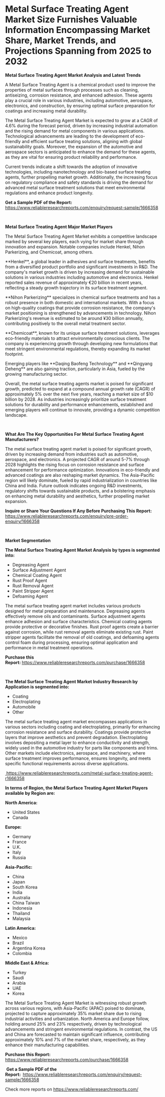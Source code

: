 <p><h1>Metal Surface Treating Agent Market Size Furnishes Valuable Information Encompassing Market Share, Market Trends, and Projections Spanning from 2025 to 2032</h1></p><p><strong>Metal Surface Treating Agent Market Analysis and Latest Trends</strong></p>
<p><p>A Metal Surface Treating Agent is a chemical product used to improve the properties of metal surfaces through processes such as cleaning, antiseizing, corrosion resistance, and enhanced adhesion. These agents play a crucial role in various industries, including automotive, aerospace, electronics, and construction, by ensuring optimal surface preparation for coatings and increasing metal durability.</p><p>The Metal Surface Treating Agent Market is expected to grow at a CAGR of 4.6% during the forecast period, driven by increasing industrial automation and the rising demand for metal components in various applications. Technological advancements are leading to the development of eco-friendly and efficient surface treating solutions, aligning with global sustainability goals. Moreover, the expansion of the automotive and aerospace sectors is anticipated to enhance the demand for these agents, as they are vital for ensuring product reliability and performance.</p><p>Current trends indicate a shift towards the adoption of innovative technologies, including nanotechnology and bio-based surface treating agents, further propelling market growth. Additionally, the increasing focus on regulatory compliance and safety standards is driving the demand for advanced metal surface treatment solutions that meet environmental regulations and enhance product longevity.</p></p>
<p><strong>Get a Sample PDF of the Report:&nbsp;</strong> <a href="https://www.reliableresearchreports.com/enquiry/request-sample/1666358?utm_campaign=3557&utm_medium=2&utm_source=Github&utm_content=ia&utm_term=02042025&utm_id=metal-surface-treating-agent">https://www.reliableresearchreports.com/enquiry/request-sample/1666358</a></p>
<p>&nbsp;</p>
<p><strong>Metal Surface Treating Agent Major Market Players</strong></p>
<p><p>The Metal Surface Treating Agent Market exhibits a competitive landscape marked by several key players, each vying for market share through innovation and expansion. Notable companies include Henkel, Nihon Parkerizing, and Chemicoat, among others.</p><p>**Henkel**, a global leader in adhesives and surface treatments, benefits from a diversified product portfolio and significant investments in R&D. The company's market growth is driven by increasing demand for sustainable solutions in various industries including automotive and electronics. Henkel reported sales revenue of approximately €20 billion in recent years, reflecting a steady growth trajectory in its surface treatment segment. </p><p>**Nihon Parkerizing** specializes in chemical surface treatments and has a robust presence in both domestic and international markets. With a focus on high-quality coatings that provide corrosion resistance, the company's market positioning is strengthened by advancements in technology. Nihon Parkerizing's revenue is estimated to be around ¥30 billion annually, contributing positively to the overall metal treatment sector.</p><p>**Chemicoat**, known for its unique surface treatment solutions, leverages eco-friendly materials to attract environmentally conscious clients. The company is experiencing growth through developing new formulations that meet stringent environmental regulations, thereby expanding its market footprint.</p><p>Emerging players like **Daqing Baofeng Technology** and **Qingyang Deheng** are also gaining traction, particularly in Asia, fueled by the growing manufacturing sector.</p><p>Overall, the metal surface treating agents market is poised for significant growth, predicted to expand at a compound annual growth rate (CAGR) of approximately 5% over the next five years, reaching a market size of $10 billion by 2028. As industries increasingly prioritize surface treatment solutions for durability and performance enhancements, established and emerging players will continue to innovate, providing a dynamic competition landscape.</p></p>
<p>&nbsp;</p>
<p><strong>What Are The Key Opportunities For Metal Surface Treating Agent Manufacturers?</strong></p>
<p><p>The metal surface treating agent market is poised for significant growth, driven by increasing demand from industries such as automotive, aerospace, and electronics. A projected CAGR of around 5-7% through 2028 highlights the rising focus on corrosion resistance and surface enhancement for performance optimization. Innovations in eco-friendly and advanced coatings are also reshaping market dynamics. The Asia-Pacific region will likely dominate, fueled by rapid industrialization in countries like China and India. Future outlook indicates ongoing R&D investments, regulatory shifts towards sustainable products, and a bolstering emphasis on enhancing metal durability and aesthetics, further propelling market expansion.</p></p>
<p><strong>Inquire or Share Your Questions If Any Before Purchasing This Report:</strong> <a href="https://www.reliableresearchreports.com/enquiry/pre-order-enquiry/1666358?utm_campaign=3557&utm_medium=2&utm_source=Github&utm_content=ia&utm_term=02042025&utm_id=metal-surface-treating-agent">https://www.reliableresearchreports.com/enquiry/pre-order-enquiry/1666358</a></p>
<p>&nbsp;</p>
<p><strong>Market Segmentation</strong></p>
<p><strong>The Metal Surface Treating Agent Market Analysis by types is segmented into:</strong></p>
<p><ul><li>Degreasing Agent</li><li>Surface Adjustment Agent</li><li>Chemical Coating Agent</li><li>Rust Proof Agent</li><li>Rust Removal Agent</li><li>Paint Stripper Agent</li><li>Defoaming Agent</li></ul></p>
<p><p>The metal surface treating agent market includes various products designed for metal preparation and maintenance. Degreasing agents effectively remove oils and contaminants. Surface adjustment agents enhance adhesion and surface characteristics. Chemical coating agents provide protective or decorative finishes. Rust proof agents create a barrier against corrosion, while rust removal agents eliminate existing rust. Paint stripper agents facilitate the removal of old coatings, and defoaming agents control foam during processing, ensuring optimal application and performance in metal treatment operations.</p></p>
<p><strong>Purchase this Report:&nbsp;</strong><a href="https://www.reliableresearchreports.com/purchase/1666358?utm_campaign=3557&utm_medium=2&utm_source=Github&utm_content=ia&utm_term=02042025&utm_id=metal-surface-treating-agent">https://www.reliableresearchreports.com/purchase/1666358</a></p>
<p>&nbsp;</p>
<p><strong>The Metal Surface Treating Agent Market Industry Research by Application is segmented into:</strong></p>
<p><ul><li>Coating</li><li>Electroplating</li><li>Automobile</li><li>Other</li></ul></p>
<p><p>The metal surface treating agent market encompasses applications in various sectors including coating and electroplating, primarily for enhancing corrosion resistance and surface durability. Coatings provide protective layers that improve aesthetics and prevent degradation. Electroplating involves depositing a metal layer to enhance conductivity and strength, widely used in the automotive industry for parts like components and trims. Other markets include electronics, aerospace, and machinery, where surface treatment improves performance, ensures longevity, and meets specific functional requirements across diverse applications.</p></p>
<p><a href="https://www.reliableresearchreports.com/metal-surface-treating-agent-r1666358?utm_campaign=3557&utm_medium=2&utm_source=Github&utm_content=ia&utm_term=02042025&utm_id=metal-surface-treating-agent">&nbsp;https://www.reliableresearchreports.com/metal-surface-treating-agent-r1666358</a></p>
<p><strong>In terms of Region, the Metal Surface Treating Agent Market Players available by Region are:</strong></p>
<p>
    <p> <strong> North America: </strong>
        <ul>
            <li>United States</li>
            <li>Canada</li>
        </ul>
        </p> 
    <p> <strong> Europe: </strong>
        <ul>
            <li>Germany</li>
            <li>France</li>
            <li>U.K.</li>
            <li>Italy</li>
            <li>Russia</li>
        </ul>
        </p> 
    <p> <strong> Asia-Pacific: </strong>
        <ul>
            <li>China</li>
            <li>Japan</li>
            <li>South Korea</li>
            <li>India</li>
            <li>Australia</li>
            <li>China Taiwan</li>
            <li>Indonesia</li>
            <li>Thailand</li>
            <li>Malaysia</li>
        </ul>
        </p> 
    <p> <strong> Latin America: </strong>
        <ul>
            <li>Mexico</li>
            <li>Brazil</li>
            <li>Argentina Korea</li>
            <li>Colombia</li>
        </ul>
        </p> 
    <p> <strong> Middle East & Africa: </strong>
        <ul>
            <li>Turkey</li>
            <li>Saudi</li>
            <li>Arabia</li>
            <li>UAE</li>
            <li>Korea</li>
        </ul>
    </p>
    </p>
<p><p>The Metal Surface Treating Agent Market is witnessing robust growth across various regions, with Asia-Pacific (APAC) poised to dominate, projected to capture approximately 35% market share due to rising industrial activities and urbanization. North America and Europe follow, holding around 25% and 23% respectively, driven by technological advancements and stringent environmental regulations. In contrast, the US and China are forecasted to maintain significant influence, contributing approximately 10% and 7% of the market share, respectively, as they enhance their manufacturing capabilities.</p></p>
<p><strong>Purchase this Report: </strong><a href="https://www.reliableresearchreports.com/purchase/1666358?utm_campaign=3557&utm_medium=2&utm_source=Github&utm_content=ia&utm_term=02042025&utm_id=metal-surface-treating-agent">https://www.reliableresearchreports.com/purchase/1666358</a></p>
<p>&nbsp;<strong>Get a Sample PDF of the Report:&nbsp;&nbsp;</strong><a href="https://www.reliableresearchreports.com/enquiry/request-sample/1666358?utm_campaign=3557&utm_medium=2&utm_source=Github&utm_content=ia&utm_term=02042025&utm_id=metal-surface-treating-agent">https://www.reliableresearchreports.com/enquiry/request-sample/1666358</a></p>
<p><strong></strong></p>
<p>Check more reports on <a href="https://www.reliableresearchreports.com/?utm_campaign=3557&utm_medium=2&utm_source=Github&utm_content=ia&utm_term=02042025&utm_id=metal-surface-treating-agent">https://www.reliableresearchreports.com/</a></p>